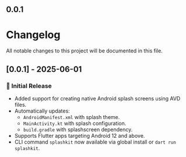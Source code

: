 ## 0.0.1
# Changelog

All notable changes to this project will be documented in this file.

## [0.0.1] - 2025-06-01

### 🎉 Initial Release

- Added support for creating native Android splash screens using AVD files.
- Automatically updates:
  - `AndroidManifest.xml` with splash theme.
  - `MainActivity.kt` with splash configuration.
  - `build.gradle` with splashscreen dependency.
- Supports Flutter apps targeting Android 12 and above.
- CLI command `splashkit` now available via global install or `dart run splashkit`.
